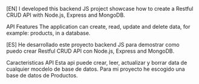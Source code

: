 [EN]
I developed this backend JS project showcase how to create a Restful CRUD API with Node.js, Express and MongoDB.

API Features
The application can create, read, update and delete data, for example: products, in a database.

[ES]
He desarrollado este proyecto backend JS para demostrar como puedo crear Restful CRUD API con Node.js, Express and MongoDB.

Caracteristicas API
Esta api puede crear, leer, actualizar y borrar data de cualquier mocdelo de base de datos. Para mi proyecto he escogido una base de datos de Productos.
